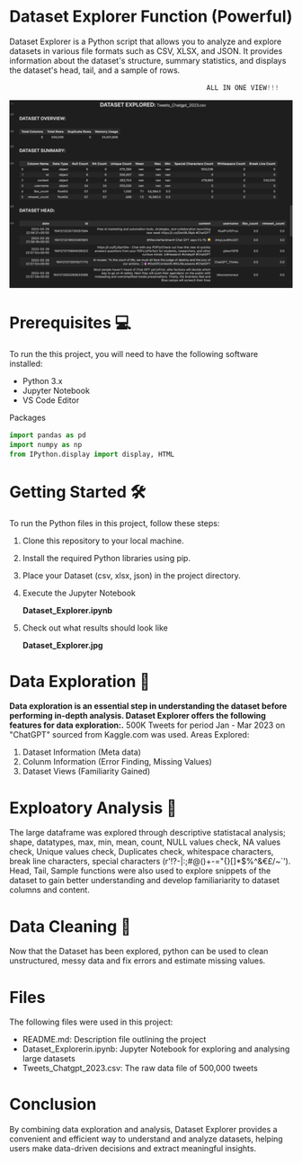 
# **Dataset Explorer Function (Powerful)**

Dataset Explorer is a Python script that allows you to analyze and explore datasets in various file formats such as CSV, XLSX, and JSON. It provides information about the dataset's structure, summary statistics, and displays the dataset's head, tail, and a sample of rows.
```python
                                                 ALL IN ONE VIEW!!!
```

![Data Explorer Output Image](https://github.com/kevkillion/Dataset_Explorer/blob/main/Dataset_Explorer_Output.jpg)


# Prerequisites 💻

To run the this project, you will need to have the following software installed:

- Python 3.x
- Jupyter Notebook
- VS Code Editor

Packages

```python
import pandas as pd
import numpy as np
from IPython.display import display, HTML
```

# Getting Started 🛠

To run the Python files in this project, follow these steps:

1. Clone this repository to your local machine.
2. Install the required Python libraries using pip.
3. Place your Dataset (csv, xlsx, json) in the project directory.
4. Execute the Jupyter Notebook

   **Dataset_Explorer.ipynb**

5. Check out what results should look like

   **Dataset_Explorer.jpg**


# Data Exploration 🔑

**Data exploration is an essential step in understanding the dataset before performing in-depth analysis. Dataset Explorer offers the following features for data exploration:.** 500K Tweets for period Jan - Mar 2023 on "ChatGPT" sourced from Kaggle.com was used. Areas Explored:
1. Dataset Information (Meta data)
2. Colunm Information (Error Finding, Missing Values)
3. Dataset Views (Familiarity Gained)

# Exploatory Analysis 🔬

The large dataframe was explored through descriptive statistacal analysis; shape, datatypes, max, min, mean, count, NULL values check, NA values check, Unique values check, Duplicates check, whitespace characters, break line characters, special characters (r'!?-\|:;#@()+-="{}[]*$%^&€£/~`'). Head, Tail, Sample functions were also used to explore snippets of the dataset to gain better understanding and develop familiariarity to dataset columns and content.

# Data Cleaning 🧼

Now that the Dataset has been explored, python can be used to clean unstructured, messy data and fix errors and estimate missing values.

# Files

The following files were used in this project:

- README.md: Description file outlining the project
- Dataset_Explorerin.ipynb: Jupyter Notebook for exploring and analysing large datasets
- Tweets_Chatgpt_2023.csv: The raw data file of 500,000 tweets


# Conclusion

By combining data exploration and analysis, Dataset Explorer provides a convenient and efficient way to understand and analyze datasets, helping users make data-driven decisions and extract meaningful insights.

